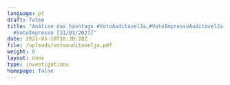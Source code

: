 ```yaml
---
language: pt
draft: false
title: "Análise das hashtags #VotoAuditavelJa,#VotoImpressoAuditavelJa e
  #VotoImpresso [31/03/2021]"
date: 2021-05-10T16:30:20Z
file: /uploads/votoauditavelja.pdf
weight: 0
layout: none
type: investigations
homepage: false
---
```

